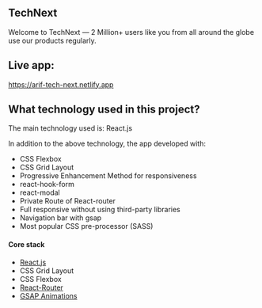## TechNext
Welcome to TechNext — 2 Million+ users like you from all around the globe use
our products regularly.

## Live app:
https://arif-tech-next.netlify.app

## What technology used in this project?

The main technology used is: React.js

In addition to the above technology, the app developed with:
- CSS Flexbox
- CSS Grid Layout
- Progressive Enhancement Method for responsiveness 
- react-hook-form
- react-modal
- Private Route of React-router
- Full responsive without using third-party libraries
- Navigation bar with gsap
- Most popular CSS pre-processor (SASS)

#### Core stack
- [React.js](https://github.com/facebook/react)
- CSS Grid Layout
- CSS Flexbox 
- [React-Router](https://reactrouter.com/)
- [GSAP Animations](https://www.npmjs.com/package/react-gsap)
